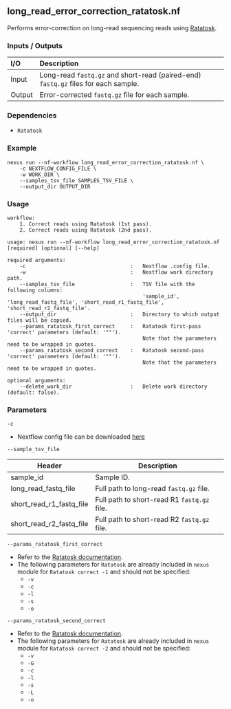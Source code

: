 ## long_read_error_correction_ratatosk.nf

Performs error-correction on long-read sequencing reads using [Ratatosk](https://github.com/DecodeGenetics/Ratatosk).

### Inputs / Outputs

| I/O    | Description                                                                           |
|:-------|:--------------------------------------------------------------------------------------|
| Input  | Long-read `fastq.gz` and short-read (paired-end) `fastq.gz` files for each sample.    | 
| Output | Error-corrected `fastq.gz` file for each sample.                                     |

### Dependencies

* `Ratatosk`

### Example

```
nexus run --nf-workflow long_read_error_correction_ratatosk.nf \
    -c NEXTFLOW_CONFIG_FILE \
    -w WORK_DIR \
    --samples_tsv_file SAMPLES_TSV_FILE \
    --output_dir OUTPUT_DIR
```

### Usage

```
workflow:
    1. Correct reads using Ratatosk (1st pass).
    2. Correct reads using Ratatosk (2nd pass).

usage: nexus run --nf-workflow long_read_error_correction_ratatosk.nf [required] [optional] [--help]

required arguments:
    -c                                  :   Nextflow .config file.
    -w                                  :   Nextflow work directory path.
    --samples_tsv_file                  :   TSV file with the following columns:
                                            'sample_id', 'long_read_fastq_file', 'short_read_r1_fastq_file', 'short_read_r2_fastq_file'.
    --output_dir                        :   Directory to which output files will be copied.
    --params_ratatosk_first_correct     :   Ratatosk first-pass 'correct' parameters (default: '""').
                                            Note that the parameters need to be wrapped in quotes.
    --params_ratatosk_second_correct    :   Ratatosk second-pass 'correct' parameters (default: '""').
                                            Note that the parameters need to be wrapped in quotes.

optional arguments:
    --delete_work_dir                   :   Delete work directory (default: false).
```

### Parameters

`-c`
* Nextflow config file can be downloaded [here](https://github.com/pirl-unc/nexus/tree/main/nextflow)

`--sample_tsv_file`

| Header     | Description                             |
| ---------- |-----------------------------------------|
| sample_id  | Sample ID.                              |
| long_read_fastq_file | Full path to long-read `fastq.gz` file. |
| short_read_r1_fastq_file | Full path to short-read R1 `fastq.gz` file. |
| short_read_r2_fastq_file | Full path to short-read R2 `fastq.gz` file. |

`--params_ratatosk_first_correct`
* Refer to the [Ratatosk documentation](https://github.com/DecodeGenetics/Ratatosk).
* The following parameters for `Ratatosk` are already included in `nexus` module for `Ratatosk correct -1` and should not be specified:
  * `-v`
  * `-c`
  * `-l`
  * `-s`
  * `-o`

`--params_ratatosk_second_correct`
* Refer to the [Ratatosk documentation](https://github.com/DecodeGenetics/Ratatosk).
* The following parameters for `Ratatosk` are already included in `nexus` module for `Ratatosk correct -2` and should not be specified:
  * `-v`
  * `-G`
  * `-c`
  * `-l`
  * `-s`
  * `-L`
  * `-o`
